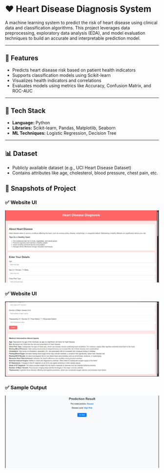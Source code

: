 
# ❤️ Heart Disease Diagnosis System

A machine learning system to predict the risk of heart disease using clinical data and classification algorithms. This project leverages data preprocessing, exploratory data analysis (EDA), and model evaluation techniques to build an accurate and interpretable prediction model.

---

## 📌 Features

- Predicts heart disease risk based on patient health indicators
- Supports classification models using Scikit-learn
- Visualizes health indicators and correlations
- Evaluates models using metrics like Accuracy, Confusion Matrix, and ROC-AUC

---

## 🔧 Tech Stack

- **Language:** Python  
- **Libraries:** Scikit-learn, Pandas, Matplotlib, Seaborn  
- **ML Techniques:** Logistic Regression, Decision Tree

---

## 📊 Dataset

- Publicly available dataset (e.g., UCI Heart Disease Dataset)
- Contains attributes like age, cholesterol, blood pressure, chest pain, etc.

## 📸 Snapshots of Project

### ✅ Website UI
![Website UI](s1.jpg)

### ✅ Website UI
![Website UI](s5.jpg)

### ✅ Sample Output
![Sample Output](s6.jpg)
